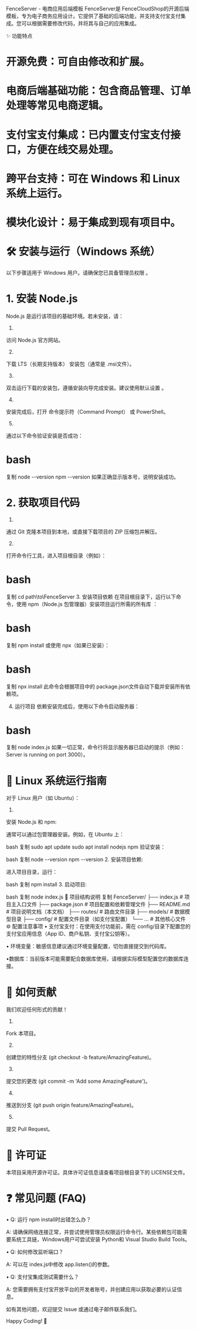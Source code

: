 FenceServer - 电商应用后端模板
FenceServer是 ​FenceCloudShop​ 的开源后端模板，专为电子商务应用设计。它提供了基础的后端功能，并支持支付宝支付集成。您可以根据需要修改代码，并将其与自己的应用集成。

✨ 功能特点

# ​开源免费​：可自由修改和扩展。


# ​电商后端基础功能​：包含商品管理、订单处理等常见电商逻辑。


# ​支付宝支付集成​：已内置支付宝支付接口，方便在线交易处理。


# ​跨平台支持​：可在 Windows 和 Linux 系统上运行。


# ​模块化设计​：易于集成到现有项目中。

# 🛠 安装与运行（Windows 系统）
以下步骤适用于 Windows 用户。请确保您已具备管理员权限 
。

# 1. 安装 Node.js
Node.js 是运行该项目的基础环境。若未安装，请：

1.
访问 Node.js 官方网站。

2.
下载 ​LTS（长期支持版本）​​ 安装包（通常是 .msi文件）。

3.
双击运行下载的安装包，遵循安装向导完成安装。建议使用默认设置 
。

4.
安装完成后，打开 ​命令提示符（Command Prompt）​​ 或 ​PowerShell。

5.
通过以下命令验证安装是否成功：

# bash
复制
node --version
npm --version
如果正确显示版本号，说明安装成功。

# 2. 获取项目代码
1.
通过 Git 克隆本项目到本地，或直接下载项目的 ZIP 压缩包并解压。

2.
打开命令行工具，进入项目根目录（例如）：

# bash
复制
cd path\to\FenceServer
3. 安装项目依赖
在项目根目录下，运行以下命令，使用 npm（Node.js 包管理器）安装项目运行所需的所有库 
：

# bash
复制
npm install
或使用 npx（如果已安装）：

# bash
复制
npx install
此命令会根据项目中的 package.json文件自动下载并安装所有依赖项。

4. 运行项目
依赖安装完成后，使用以下命令启动服务器：

# bash
复制
node index.js
如果一切正常，命令行将显示服务器已启动的提示（例如：Server is running on port 3000）。

# 🐧 Linux 系统运行指南
对于 Linux 用户（如 Ubuntu）：

1.
​安装 Node.js 和 npm:

通常可以通过包管理器安装。例如，在 Ubuntu 上：

bash
复制
sudo apt update
sudo apt install nodejs npm
验证安装：

bash
复制
node --version
npm --version
2.
​安装项目依赖:

进入项目目录，运行：

bash
复制
npm install
3.
​启动项目:

bash
复制
node index.js
📁 项目结构说明
复制
FenceServer/
├── index.js          # 项目主入口文件
├── package.json      # 项目配置和依赖管理文件
├── README.md         # 项目说明文档（本文档）
├── routes/           # 路由文件目录
├── models/           # 数据模型目录
├── config/           # 配置文件目录（如支付宝配置）
└── ...              # 其他核心文件
⚙ 配置注意事项
•
​支付宝支付​：在使用支付功能前，需在 config/目录下配置您的支付宝应用信息（App ID、商户私钥、支付宝公钥等）。

•
​环境变量​：敏感信息建议通过环境变量配置，切勿直接提交到代码库。

•
​数据库​：当前版本可能需要配合数据库使用，请根据实际模型配置您的数据库连接。

# 🤝 如何贡献
我们欢迎任何形式的贡献！

1.
Fork 本项目。

2.
创建您的特性分支 (git checkout -b feature/AmazingFeature)。

3.
提交您的更改 (git commit -m 'Add some AmazingFeature')。

4.
推送到分支 (git push origin feature/AmazingFeature)。

5.
提交 Pull Request。

# 📜 许可证
本项目采用开源许可证。具体许可证信息请查看项目根目录下的 LICENSE文件。

# ❓ 常见问题 (FAQ)
•
​Q: 运行 npm install时出错怎么办？

​A: 请确保网络连接正常，并尝试使用管理员权限运行命令行。某些依赖包可能需要系统工具链，Windows用户可尝试安装 Python和 Visual Studio Build Tools。

•
​Q: 如何修改监听端口？

​A: 可以在 index.js中修改 app.listen()的参数。

•
​Q: 支付宝集成测试需要什么？

​A: 您需要拥有支付宝开放平台的开发者账号，并创建应用以获取必要的认证信息。

如有其他问题，欢迎提交 Issue 或通过电子邮件联系我们。

​Happy Coding!​​ 🚀
